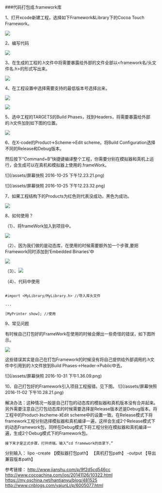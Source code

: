 [](http://www.jianshu.com/p/9f2d5cd546cc)###代码打包成.framework库



 1、打开xcode新建工程，选择如下Framework&Library下的Cocoa Touch Framework。

![](/assets/1.png)



 2、编写代码

![](/assets/2.png)



 3、在生成的工程的.h文件中将需要暴露给外部的文件全部以<framework名/头文件名.h>的形式写出来。

![](/assets/3.png)



 4、在工程设置中选择需要支持的最低版本号选择出来。



![](/assets/5.png)

![](/assets/6.png)



 5、选中工程的TARGETS的Build Phases，找到Headers，将需要暴露给外部的.h文件加到如下图的位置。

![](/assets/7.png)



 6、在X-code的Product->Scheme->Edit scheme。将Build Configuration选择不同的Release和Debug版本。

然后按下“Command+B”快捷键编译整个工程，你需要分别在模拟器和真机上运行，会生成可以在真机和模拟器上使用的.frameWork。

![](/assets/屏幕快照 2016-10-25 下午12.23.21.png)

![](/assets/屏幕快照 2016-10-25 下午12.23.32.png)



 7、如果工程结构下的Products为红色则代表没成功，黑色为成功。

![](/assets/11.png)



 8、如何使用？



 （1）、将frameWork加入到项目中。

 ![](/assets/12.png)

 （2）、因为我们做的是动态库，在使用的时候需要额外加一个步骤,要把Framework同时添加到‘Embedded Binaries’中

![](/assets/13.png)

 （3）、![](/assets/15.png)

 （4）、代码中使用

 ```

#import <MyLibrary/MyLibrary.h> //导入库头文件

...

 [MyPrinter show]; //使用

 ```

 9、常见问题

 有时候自己打包好的FrameWork在使用的时候会爆出一些奇怪的错误，如下图所示。

 ![](/assets/9609286F-8E77-4E6D-99A6-59E4AED22EB7.png)

 这些错误其实是自己在打包Framework的时候没有将自己提供给外部调用的.h文件中引用到的.h文件放到Build Phases->Header->Public中去。

 ![](/assets/屏幕快照 2016-10-31 下午1.36.09.png)

10、自己打包好的Framework引入项目工程报错。见下图。
![](/assets/屏幕快照 2016-11-02 下午10.28.21.png)

解决办法：这种情况一般是自己打包的动态库的模拟器和真机版本没有合并起来。另外需要注意自己打包动态库的时候需要选择是Release版本还是Debug版本。将工程中的Product-》scheme-》Edit scheme中的设置一致。在Release模式下将framework工程分别选择模拟器和真机编译一遍，这样会生成2个Release模式下的动态Framework包，同样在Debug模式下将工程分别在模拟器和真机编译一遍，生成2个Debug模式下的Framework包。


    接下来才是正式步骤，打开终端。输入“cd framework的目录下，”
分别输入：
lipo -create 【模拟器打包path】 【真机打包path】 -output 【导出兼容版本path】






参考链接：
http://www.jianshu.com/p/9f2d5cd546cc
http://www.cocoachina.com/ios/20141126/10322.html
https://my.oschina.net/hantianyu/blog/481525
http://www.cnblogs.com/yajunLi/p/6005077.html





